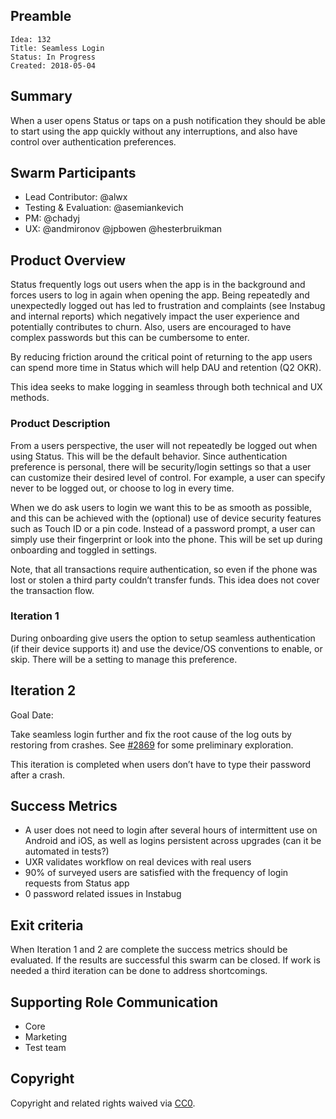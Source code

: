 ## Preamble

    Idea: 132
    Title: Seamless Login
    Status: In Progress
    Created: 2018-05-04


## Summary

When a user opens Status or taps on a push notification they should be able to start using the app quickly without any interruptions, and also have control over authentication preferences.

## Swarm Participants
- Lead Contributor: @alwx
- Testing & Evaluation: @asemiankevich
- PM: @chadyj
- UX: @andmironov @jpbowen @hesterbruikman


## Product Overview

Status frequently logs out users when the app is in the background and forces users to log in again when opening the app. Being repeatedly and unexpectedly logged out has led to frustration and complaints (see Instabug and internal reports) which negatively impact the user experience and potentially contributes to churn. Also, users are encouraged to have complex passwords but this can be cumbersome to enter.

By reducing friction around the critical point of returning to the app users can spend more time in Status which will help DAU and retention (Q2 OKR).

This idea seeks to make logging in seamless through both technical and UX methods.


### Product Description

From a users perspective, the user will not repeatedly be logged out when using Status. This will be the default behavior. Since authentication preference is personal, there will be security/login settings so that a user can customize their desired level of control. For example, a user can specify never to be logged out, or choose to log in every time.

When we do ask users to login we want this to be as smooth as possible, and this can be achieved with the (optional) use of device security features such as Touch ID or a pin code. Instead of a password prompt, a user can simply use their fingerprint or look into the phone. This will be set up during onboarding and toggled in settings.

Note, that all transactions require authentication, so even if the phone was lost or stolen a third party couldn’t transfer funds. This idea does not cover the transaction flow.


### Iteration 1

During onboarding give users the option to setup seamless authentication (if their device supports it) and use the device/OS conventions to enable, or skip. There will be a setting to manage this preference.

## Iteration 2

Goal Date:

Take seamless login further and fix the root cause of the log outs by restoring from crashes. See [#2869](https://github.com/status-im/status-react/issues/2869#issuecomment-376098196) for some preliminary exploration.

This iteration is completed when users don’t have to type their password after a crash.


## Success Metrics

- A user does not need to login after several hours of intermittent use on Android and iOS, as well as logins persistent across upgrades (can it be automated in tests?)
- UXR validates workflow on real devices with real users
- 90% of surveyed users are satisfied with the frequency of login requests from Status app
- 0 password related issues in Instabug


## Exit criteria

When Iteration 1 and 2 are complete the success metrics should be evaluated. If the results are successful this swarm can be closed. If work is needed a third iteration can be done to address shortcomings.

## Supporting Role Communication

- Core
- Marketing
- Test team

## Copyright
Copyright and related rights waived via [CC0](https://creativecommons.org/publicdomain/zero/1.0/).
